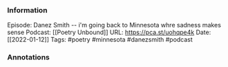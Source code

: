 ### Information

Episode: Danez Smith -- i'm going back to Minnesota whre sadness makes sense
Podcast: [[Poetry Unbound]]
URL: https://pca.st/uohqpe4k
Date: [[2022-01-12]]
Tags: #poetry #minnesota #danezsmith
#podcast


### Annotations

